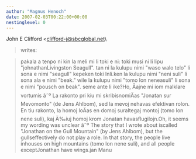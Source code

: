 ```yaml
---
author: "Magnus Henoch"
date: 2007-02-03T00:22:00+00:00
nestinglevel: 0
---
```

John E Clifford <[clifford-j@sbcglobal.net](mailto://clifford-j@sbcglobal.net)\
> writes:

> pakala a
> tenpo ni kin la meli mi li toki e ni: toki musi ni li lipu "johnathanLivingston Seagull". tan ni
> la kulupu nimi "waso walo telo" li sona e nimi "seagull" kepeken toki Inli.ken la kulupu nimi
> "neni suli" li sona ala e nimi "beak." wile la kulupu nimi "tomo lon neneasuli" li sona e nimi
> "pousch on beak". seme ante li ike?Ho, Åajne mi iom malklare vortumis â˜º La rakonto pri kiu mi skribisnomiÄas "Jonatan sur Mevomonto" (de Jens Ahlbom), sed la mevoj nehavas efektivan rolon. En tiu rakonto, la homoj loÄas en domoj suraltegaj montoj (tomo lon nene suli), kaj Ä‰iuj homoj krom Jonatan havasflugilojn.Oh, it seems my wording was unclear â˜º The story that I wrote about iscalled "Jonathan on the Gull Mountain" (by Jens Ahlbom), but the gullseffectively do not play a role. In that story, the people live inhouses on high mountains (tomo lon nene suli), and all people exceptJonathan have wings.jan Manu